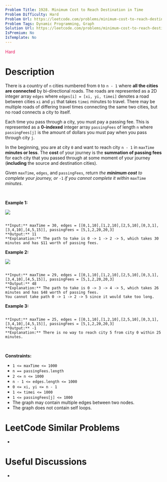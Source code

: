 ```yaml
---
Problem Title: 1928. Minimum Cost to Reach Destination in Time
Problem Difficulty: Hard
Problem Url: https://leetcode.com/problems/minimum-cost-to-reach-destination-in-time/
Problem Tags: Dynamic Programming, Graph
Solution Url: https://leetcode.com/problems/minimum-cost-to-reach-destination-in-time/solution/
IsPremium: No
IsTemplate: No
---
```


<span style="color: rgb(233, 30, 99);">Hard</span>

# Description

There is a country of `n` cities numbered from `0` to `n - 1` where **all the cities are connected** by bi-directional roads. The roads are represented as a 2D integer array `edges` where `edges[i] = [xi, yi, timei]` denotes a road between cities `xi` and `yi` that takes `timei` minutes to travel. There may be multiple roads of differing travel times connecting the same two cities, but no road connects a city to itself.


Each time you pass through a city, you must pay a passing fee. This is represented as a **0-indexed** integer array `passingFees` of length `n` where `passingFees[j]` is the amount of dollars you must pay when you pass through city `j`.


In the beginning, you are at city `0` and want to reach city `n - 1` in `maxTime` **minutes or less**. The **cost** of your journey is the **summation of passing fees** for each city that you passed through at some moment of your journey (**including** the source and destination cities).


Given `maxTime`, `edges`, and `passingFees`, return *the **minimum cost** to complete your journey, or* `-1` *if you cannot complete it within* `maxTime` *minutes*.


 


**Example 1:**


![](https://assets.leetcode.com/uploads/2021/06/04/leetgraph1-1.png)



```

**Input:** maxTime = 30, edges = [[0,1,10],[1,2,10],[2,5,10],[0,3,1],[3,4,10],[4,5,15]], passingFees = [5,1,2,20,20,3]
**Output:** 11
**Explanation:** The path to take is 0 -> 1 -> 2 -> 5, which takes 30 minutes and has $11 worth of passing fees.

```

**Example 2:**


**![](https://assets.leetcode.com/uploads/2021/06/04/copy-of-leetgraph1-1.png)**



```

**Input:** maxTime = 29, edges = [[0,1,10],[1,2,10],[2,5,10],[0,3,1],[3,4,10],[4,5,15]], passingFees = [5,1,2,20,20,3]
**Output:** 48
**Explanation:** The path to take is 0 -> 3 -> 4 -> 5, which takes 26 minutes and has $48 worth of passing fees.
You cannot take path 0 -> 1 -> 2 -> 5 since it would take too long.

```

**Example 3:**



```

**Input:** maxTime = 25, edges = [[0,1,10],[1,2,10],[2,5,10],[0,3,1],[3,4,10],[4,5,15]], passingFees = [5,1,2,20,20,3]
**Output:** -1
**Explanation:** There is no way to reach city 5 from city 0 within 25 minutes.

```

 


**Constraints:**


* `1 <= maxTime <= 1000`
* `n == passingFees.length`
* `2 <= n <= 1000`
* `n - 1 <= edges.length <= 1000`
* `0 <= xi, yi <= n - 1`
* `1 <= timei <= 1000`
* `1 <= passingFees[j] <= 1000`
* The graph may contain multiple edges between two nodes.
* The graph does not contain self loops.




# LeetCode Similar Problems

- []()

# Useful Discussions

- []()
